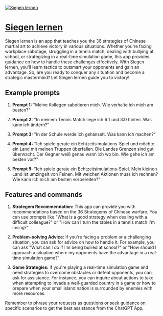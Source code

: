 [![Siegen lernen](null)](https://chat.openai.com/g/g-TH9VwycXf-siegen-lernen)

# [Siegen lernen](https://chat.openai.com/g/g-TH9VwycXf-siegen-lernen)

Siegen lernen is an app that teaches you the 36 strategies of Chinese martial art to achieve victory in various situations. Whether you're facing workplace sabotage, struggling in a tennis match, dealing with bullying at school, or strategizing in a real-time simulation game, this app provides guidance on how to handle these challenges effectively. With Siegen lernen, you'll learn tactics to outsmart your opponents and gain an advantage. So, are you ready to conquer any situation and become a strategic mastermind? Let Siegen lernen guide you to victory!

## Example prompts

1. **Prompt 1:** "Meine Kollegen sabotieren mich. Wie verhalte ich mich am besten?"

2. **Prompt 2:** "In meinem Tennis Match liege ich 6:1 und 3:0 hinten. Was kann ich ändern?"

3. **Prompt 3:** "In der Schule werde ich gehänselt. Was kann ich machen?"

4. **Prompt 4:** "Ich spiele gerate ein Echtzeitsimulations-Spiel und möchte ein Land mit meinen Truppen überfallen. Die Landes Grenzen sind gut überwacht. Der Gegner weiß genau wann ich wo bin. Wie gehe ich am besten vor?"

5. **Prompt 5:** "Ich spiele gerate ein Echtzeitsimulations-Spiel. Mein kleinen Land ist umzingelt von Feinen.  Mit welchen Aktionen muss ich rechnen? Wie kann ich mich am besten vorbereiten?"

## Features and commands

1. **Strategem Recommendation:** This app can provide you with recommendations based on the 36 Strategems of Chinese warfare. You can use prompts like "What is a good strategy when dealing with a difficult colleague?" or "How can I turn the tables in a tennis match I'm losing?"

2. **Problem-solving Advice:** If you're facing a problem or a challenging situation, you can ask for advice on how to handle it. For example, you can ask "What can I do if I'm being bullied at school?" or "How should I approach a situation where my opponents have the advantage in a real-time simulation game?"

3. **Game Strategies:** If you're playing a real-time simulation game and need strategies to overcome obstacles or defeat opponents, you can ask for assistance. For instance, you can inquire about actions to take when attempting to invade a well-guarded country in a game or how to prepare when your small island nation is surrounded by enemies with more resources.

Remember to phrase your requests as questions or seek guidance on specific scenarios to get the best assistance from the ChatGPT App.